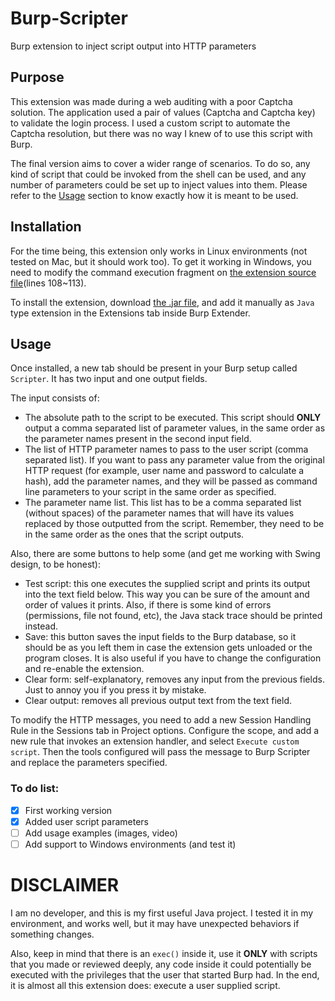 # Burp-Scripter
Burp extension to inject script output into HTTP parameters

## Purpose
This extension was made during a web auditing with a poor Captcha solution. The application used a pair of values (Captcha and Captcha key) to validate the login process. I used a custom script to automate the Captcha resolution, but there was no way I knew of to use this script with Burp.

The final version aims to cover a wider range of scenarios. To do so, any kind of script that could be invoked from the shell can be used, and any number of parameters could be set up to inject values into them. Please refer to the [Usage](https://github.com/3riatarka/Burp-Scripter#usage) section to know exactly how it is meant to be used.

## Installation
For the time being, this extension only works in Linux environments (not tested on Mac, but it should work too). To get it working in Windows, you need to modify the command execution fragment on [the extension source file](src/burp/BurpExtender.java)(lines 108~113).

To install the extension, download [the .jar file](build/Burp-Scripter.jar), and add it manually as `Java` type extension in the Extensions tab inside Burp Extender.

## Usage
Once installed, a new tab should be present in your Burp setup called `Scripter`. It has two input and one output fields. 

The input consists of: 
  - The absolute path to the script to be executed. This script should __ONLY__ output a comma separated list of parameter values, in the same order as the parameter names present in the second input field.
  - The list of HTTP parameter names to pass to the user script (comma separated list). If you want to pass any parameter value from the original HTTP request (for example, user name and password to calculate a hash), add the parameter names, and they will be passed as command line parameters to your script in the same order as specified.
  - The parameter name list. This list has to be a comma separated list (without spaces) of the parameter names that will have its values replaced by those outputted from the script. Remember, they need to be in the same order as the ones that the script outputs.

Also, there are some buttons to help some (and get me working with Swing design, to be honest):
  - Test script: this one executes the supplied script and prints its output into the text field below. This way you can be sure of the amount and order of values it prints. Also, if there is some kind of errors (permissions, file not found, etc), the Java stack trace should be printed instead.
  - Save: this button saves the input fields to the Burp database, so it should be as you left them in case the extension gets unloaded or the program closes. It is also useful if you have to change the configuration and re-enable the extension. 
  - Clear form: self-explanatory, removes any input from the previous fields. Just to annoy you if you press it by mistake.
  - Clear output: removes all previous output text from the text field.

To modify the HTTP messages, you need to add a new Session Handling Rule in the Sessions tab in Project options. Configure the scope, and add a new rule that invokes an extension handler, and select `Execute custom script`. Then the tools configured will pass the message to Burp Scripter and replace the parameters specified.

### To do list:
 - [x] First working version
 - [x] Added user script parameters
 - [ ] Add usage examples (images, video)
 - [ ] Add support to Windows environments (and test it)

# DISCLAIMER
I am no developer, and this is my first useful Java project. I tested it in my environment, and works well, but it may have unexpected behaviors if something changes.

Also, keep in mind that there is an `exec()` inside it, use it **ONLY** with scripts that you made or reviewed deeply, any code inside it could potentially be executed with the privileges that the user that started Burp had. In the end, it is almost all this extension does: execute a user supplied script.

